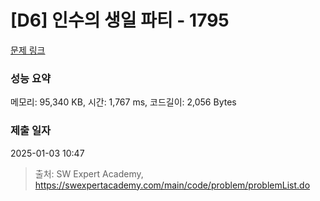 # [D6] 인수의 생일 파티 - 1795 

[문제 링크](https://swexpertacademy.com/main/code/problem/problemDetail.do?contestProbId=AV4xuqCqBeUDFAUx) 

### 성능 요약

메모리: 95,340 KB, 시간: 1,767 ms, 코드길이: 2,056 Bytes

### 제출 일자

2025-01-03 10:47



> 출처: SW Expert Academy, https://swexpertacademy.com/main/code/problem/problemList.do